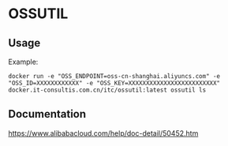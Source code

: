 # OSSUTIL

## Usage

Example:

```
docker run -e "OSS_ENDPOINT=oss-cn-shanghai.aliyuncs.com" -e "OSS_ID=XXXXXXXXXXXX" -e "OSS_KEY=XXXXXXXXXXXXXXXXXXXXXXXXX" docker.it-consultis.com.cn/itc/ossutil:latest ossutil ls
```

## Documentation

https://www.alibabacloud.com/help/doc-detail/50452.htm